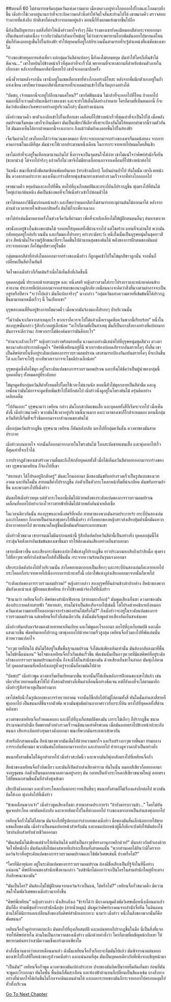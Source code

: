 ##ตอนที่ 60 ไม่สามารถขจัดกลุ่มควันแห่งความตาย
เมืองหลวงอยู่ห่างไกลออกไปไกลและไกลมากยิ่งขึ้น เมิ่งฮ่าวใช้เวลาอยู่นานกว่าที่จะระงับความกลัวซึ่งทำให้จิตใจสั่นสะท้านไปได้ เขาขมวดคิ้ว ตรวจสอบร่างกายที่แห้งลีบ ปกติเขาก็ค่อนข้างจะผอมอยู่แล้ว ตอนนี้ก็ยิ่งผอมแห้งมากขึ้นไปอีก

นี่ยังเป็นปัญหารอง แต่สิ่งที่ทำให้เมิ่งฮ่าวตกใจจริงๆ ก็คือ ร่างของเขายังคงมีหมอกสีดำกระจายออกมาเป็นเส้นอย่างต่อเนื่อง ราวกับว่ามันกำลังเผาไหม้อยู่ ไม่ว่าเขาจะพยายามโบกพัดมันออกไปมากแค่ไหน มันก็ยังคงลอยสูงขึ้นไปในท้องฟ้า ทำให้ทุกคนที่อยู่ใกล้บิรเวณนั้นสามารถที่จะรู้ตำแหน่งที่แน่ชัดของเขาได้

“ร่างของข้าหยุดการแห้งเหี่ยว แต่กลุ่มควันสีดำแปลกๆ นี้ยังคงไม่ยอมหยุด มันทำให้ใครก็เห็นข้าได้ชัดเจน…” เขาโบยบินไปข้างหน้าเร็วที่สุดเท่าที่จะเร็วได้ พยายามที่จะหาสถานที่สำหรับซ่อนตัวภายในเทือกเขา หลังจากที่หมอกสีดำนี้หายไป เขาก็จะออกมาอีกครั้ง

หนึ่งชั่วยามหลังจากนั้น เขานั่งอยู่ในเขตเทือกเขาที่ห่างไกลอย่างมีโทสะ หลังจากที่ผนึกตัวเองอยู่ในถ้ำแห่งเซียน เขาก็พบว่าหมอกสีดำนี้สามารถที่จะลอดผ่านเข้าไปในวัตถุบางอย่างได้

“บัดซบ, เจ้าหมอกนี่จะอยู่ไปอีกนานแค่ไหน?” เขากัดฟันแน่น ไม่กล้าที่จะออกไปที่ไหน ถ้าออกไป หมอกนี้ก็จะรวมตัวกันเหนือร่างของเขา และจะทำให้เห็นได้อย่างง่ายดาย ใครก็ตามที่เห็นหมอกนี้ ก็จะคิดว่าต้องมีของวิเศษบางอย่างอยู่บริเวณใกล้ๆ นั้นอย่างแน่นอน

เมิ่งฮ่าวขมวดคิ้ว พาตัวเองลึกเข้าไปในเทือกเขา เคลื่อนที่ไปข้างหน้าเร็วที่สุดเท่าที่จะเป็นไปได้ เมื่อพลังลมปราณเริ่มหมด เขาก็จะกินเม็ดยา มันเป็นเพียงวิธีเดียวที่เขาจะป้องกันไม่ให้หมอกดำพวกนี้รวมตัวกันได้ มันมองเห็นได้ยากถ้าหมอกนี้จางเบาบาง ถึงแม้ว่ามันยังคงลอยขึ้นไปในท้องฟ้า

เจ็ดวันผ่านไป เขาก็บอกได้ว่าจำนวนของหมอก ที่กระจายออกมาจากร่างของเขาเริ่มลดน้อยลง จากการคาดการณ์ในแง่ดีที่สุด มันน่าจะใช้เวลาประมาณหนึ่งเดือน ในการกระจายหายไปหมดโดยสิ้นเชิง

เขาไม่กล้าที่จะอยู่ในเทือกเขานานเกินไป ซึ่งอาจจะเป็นจุดสนใจได้ง่าย เขาไม่แน่ใจว่าศิษย์สำนักจื่อยิ่น (ชะตาม่วง) ได้จากไปจริงๆ แล้วหรือไม่ เขาจึงไม่มีทางเลือกนอกจากเคลื่อนที่ไปข้างหน้าต่อไป

วันหนึ่ง ขณะที่เขานั่งขัดสมาธิบนพัดหยินเหอ (ทางช้างเผือก) โผบินผ่านป่าไป ทันใดนั้น เขาก็เงยหน้าขึ้น ดวงตาสาดประกาย มองเห็นเงาร่างสี่สายพุ่งเข้ามาทางเขาอย่างรวดเร็วจากที่ห่างไกลออกไป

เขาขมวดคิ้ว หยุดบินและลงไปที่พื้น ตบไปที่ถุงเก็บสมบัติและกระบี่บินก็ปรากฎขึ้น พุ่งตรงไปที่ต้นไม้ใหญ่เก่าแก่ต้นหนึง ตัดเป็นช่องพอที่จะให้เมิ่งฮ่าวเข้าไปซ่อนตัวได้

เขาได้ทดลองวิธีนี้มาก่อนหน้าแล้ว และก็พบว่าหมอกสีดำไม่สามารถทะลุผ่านต้นไม้ออกมาได้ หลังจากผ่านช่วงเวลาหายใจเข้าออกสิบครั้ง ต้นไม้ก็จะเหี่ยวเฉาลง

เขาได้ทำเช่นนี้มาหลายครั้งในช่วงเจ็ดวันที่ผ่านมา เพื่อที่จะหลีกเลี่ยงไม่ให้ผู้ฝึกตนคนอื่นๆ ค้นหาเขาเจอ

เขานั่งลงอยู่ข้างในช่องของต้นไม้ รอคอยให้บุคคลทั้งสี่ผ่านจากไป แต่โชคร้าย แทนที่จะผ่านไป พวกมันกลับหยุดอยู่ใกล้บริเวณนั้น และเริ่มมองไปรอบๆ อย่างระมัดระวัง หนึ่งในนั้นเป็นบุรุษหนุ่มในชุดยาวสีม่วง สีหน้ามันไร้ความรู้สึกขณะที่กระโดดขึ้นไปด้านบนสุดของต้นไม้ พลังของการฝึกตนของมันแผ่กระจายออกมา ถือไข่มุกสีขาวอยู่ในมือ

กลุ่มหมอกสีดำที่กำลังไหลออกมาจากร่างของเมิ่งฮ่าว ก็ถูกดูดเข้าไปในไข่มุกสีขาวลูกนั้น จากนั้นก็เปลี่ยนเป็นสีดำในทันที

จิตใจของเมิ่งฮ่าวก็เริ่มเต้นรัวเมื่อได้เห็นสิ่งที่เกิดขึ้นนี้

บุคคลกลุ่มนี้ ประกอบด้วยสามบุรุษ และ หนึ่งสตรี หญิงสาวสวมใส่กระโปรงยาวและหน้าตาค่อนข้างสวยงาม ประกายที่เปล่งออกมาจากสายตาของนางดูลึกลับ เหมือนนางจะคิดว่าสิ่งที่นางตามล่าอาจจะเป็นอสูรหรือปีศาจ “จะว่าไปแล้ว มันก็แปลกจริงๆ” นางกล่าว “กลุ่มควันแห่งความตายที่เข้มข้นนี้ได้ปรากฎขึ้นมามากมายเมื่อเร็วๆ นี้ ในเทือกเขา”

บุรุษสองคนที่ยืนอยู่ข้างกายก็ขมวดคิ้ว เมื่อพวกมันจ้องมองไปรอบๆ ป่าบริเวณนั้น

“ไม่ว่ามันจะเกิดจากสาเหตุอะไร พวกเราก็ควรจะไปได้แล้วเมื่อเราดูดซับควันพวกนี้เรียบร้อย” หนึ่งในสองบุรุษนั้นกล่าว รู้สึกกังวลอยู่เล็กน้อย “อะไรก็ตามที่เป็นสาเหตุ มันก็เป็นบางสิ่งบางอย่างที่แปลกมาก มันอาจจะดีกว่านะ ถ้าพวกเราไม่ต้องค้นหาว่ามันคืออะไร”

“ท่านจะกลัวอะไร?” หญิงสาวกล่าวพร้อมรอยยิ้ม นางมองอย่างมีเสน่ห์ไปที่บุรุษหนุ่มชุดสีม่วง ดวงตาของนางส่องประกายดึงดูดใจ “ศิษย์พี่เหยียนอยู่ที่นี่ พวกเราต้องปลอดภัยจากอันตรายใดๆ ทั้งสิ้น เขาเป็นศิษย์สายในซึ่งอยู่ระดับแปดของการรวบรวมลมปราณ เขาสามารถป้องกันภยันตรายใดๆ ที่จะเกิดขึ้นได้ และใครจะไปรู้ บางทีพวกเราอาจจะโชคดีบ้างเล็กน้อย”

บุรุษหนุ่มซึ่งถือไข่มุก อยู่ในระดับแปดของการรวบรวมลมปราณ และเห็นได้ชัดว่าเป็นผู้นำของกลุ่มนี้ บุคคลอื่นๆ ทั้งหมดอยู่ที่ระดับหก

ไข่มุกดูดซับกลุ่มควันสีดำทั้งหมดไปโดยใช้เวลาไม่นานนัก ตอนนี้ตัวไข่มุกกลายเป็นสีดำมืด และดูเหมือนว่ามันไม่อาจจะดูดซับเพิ่มเข้าไปได้อีกต่อไป เมิ่งฮ่าวนั่งดูอยู่ในโพรงต้นไม้ ครุ่นคิดอย่างเคลิบเคลิ้ม

“ไปกันเถอะ” บุรุษนามว่า เหยียน กล่าว มันโบกสะบัดแขนเสื้อ และบุคคลทั้งสี่ก็เริ่มจะจากไป เมื่อเห็นดังนี้ เมิ่งฮ่าวขมวดคิ้ว พวกมันใช้เวลาอยู่บริเวณนี้นานมาก และเวลาของเขาก็ใกล้จะหมดลง ตอนนี้กลุ่มควันสีดำก็เริ่มที่จะรั่วซึมออกมาจากส่วนบนของต้นไม้

เมื่อกลุ่มควันปรากฎขึ้น บุรุษนาม เหยียน ก็หันหลังกลับ มองไปที่กลุ่มควันนั้น ดวงตาของมันสาดประกาย

เมิ่งฮ่าวถอนหายใจ จากนั้นก็ออกมาจากภายในโพรงต้นไม้ โบกสะบัดชายแขนเสื้อ และพุ่งออกไปเร็วที่สุดเท่าที่จะเร็วได้

การปรากฎตัวของเขาสร้างความตื่นตะลึงให้กลับบุคคลทั้งสี่ เมื่อได้เห็นควันสีดำลอยออกมาจากร่างของเขา บุรุษนามเหยียน ก็จ้องไปที่เขา

“สหายเต๋า ได้โปรดอยู่อีกสักครู่” มันตะโกนออกมา มือของมันขยับอย่างรวดเร็วเป็นรูปแบบของเวทอาคม และทันใดนั้น สายลมสีดำก็ปรากฎขึ้น ก่อตัวเป็นหัวกระโหลกหน้ายิ้มที่น่าเกลียด มันขยับกรามอ้าขึ้น และพางตรงไปที่เมิ่งฮ่าว

มันขอให้เมิ่งฮ่าวหยุด แต่หัวกระโหลกนี้เต็มไปด้วยพลังของระดับแปดของการรวบรวมลมปราณ เคลื่อนที่ออกไปอย่างว่องไวราวสายฟ้าที่เต็มไปด้วยพลังอันน่าเหลือเชื่อ

ในเวลาเดียวกันนั้น สองบุรุษและหนึ่งสตรีที่เหลือ สายตาของพวกมันสาดประกายจ้า กระบี่บินสองเล่ม และกำไลหยก ก็กลายเป็นลำแสงพุ่งตรงไปที่เมิ่งฮ่าว กำไลหยกของหญิงสาวส่งเสียงทุ้มต่ำเมื่อมันแหวกฝ่าอากาศออกไป ขยายขนาดใหญ่ขึ้นเมื่อมันเตรียมกระแทกชนเขา

เมิ่งฮ่าวคิ้วขมวด เขาอารมณ์ไม่ดีมาก่อนหน้านี้ รู้สึกอึดอัดกับควันสีดำนี้เป็นอย่างยิ่ง บุคคลกลุ่มนี้ได้กระตุ้นจิตสังหารอันเข้มข้นของเขาขึ้นมา ทำให้ต้องแค่นเสียงอย่างเย็นชาออกมา

เขายกมือขวาขึ้น และเสียงกระหึ่มของเปลวไฟแห่งงูก็ปรากฎขึ้น ยาวประมาณหกสิบถึงเก้าสิบฉื่อ พุ่งตรงไปที่อาวุทเวธที่กำลังเข้ามาใกล้ทั้งสี่ชิ้นนั้น กระจายความร้อนอันรุนแรงออกมา

เสียงระเบิดดังก้องไปทั่วบริเวณนั้น กำไลหยกแตกออกเป็นเสี่ยงๆ และกระบี่บินสองเล่มก็ละลายหายไป กระโหลกก็กระจายหายไปเนื่องจากการปะทะครั้งนี้ เปลวไฟแห่งงูส่งเสียงออกมาจากนั้นก็หายไป

“ระดับแปดของการรวบรวมลมปราณ!” หญิงสาวกล่าว สองบุรุษที่ยืนด้านข้างอ้าปากค้าง สีหน้าของพวกมันยังคงแน่วแน่ ผู้ฝึกตนแซ่เหยียน ก้าวไปข้างหน้าจ้องไปที่เมิ่งฮ่าว

“ข้านามว่า เหยียนจื่อกั๋ว ศิษย์ของสำนักเฟิงหาน (สายลมยะเยือก)” มันพูดเสียงเย็นชา ดวงตาของมันส่องประกายคล้ายสายฟ้า “สหายเต๋า, ท่านไม่จำเป็นต้องรีบจากไปเช่นนี้ ได้โปรดช่วยอธิบายถึงหมอกควันแห่งความตายที่ไหลออกมาจากร่างของท่านได้หรือไม่?” ถึงเมิ่งฮ่าวจะอยู่ในระดับแปดของการรวบรวมลมปราณ แต่เหยียนจื่อกั๋วก็เช่นเดียวกัน ดังนั้นมันจึงพูดด้วยเสียงอันเย็นชาเช่นเคย

เมิ่งฮ่าวหันกลับมาจ้องมองด้วยสายตาเย็นเยียบ และไม่พูดอะไรออกมา ตบไปที่ถุงเก็บสมบัติ และเมื่อแสงแวบขึ้น พัดหยินเหอก็ปรากฎ เขาพุ่งออกไปด้วยความเร็วสูงสุด เหยียนจื่อกั๋วมองไปที่พัดเล่มนั้นด้วยความแปลกใจ

“อาวุธเวทที่บินได้ มันไม่ได้อยู่ในขั้นพื้นฐานลมปราณ จึงได้แต่เพียงเหินเท่านั้น มันต้องกลับลงมาที่พื้นในไม่ช้านี้แน่นอน” จิตใจของเหยียนจื่อกั๋วเริ่มเต้นเร็วขึ้น พัดเช่นนั้นเป็นอาวุธเวทที่มีแต่ศิษย์ที่อยู่ระดับเก้าของการรวบรวมลมปราณเท่านั้น ถึงจะมีได้ในสำนักของมัน ด้วยเสียงเย็นชาในลำคอ มันพุ่งไล่ตามไป บุคคลสามคนที่เหลือลังเลอยู่ชั่วครู่จากนั้นก็ตามมันไปด้วย

“บัดซบ!” เมิ่งฮ่าวพูด ดวงตาเริ่มเย็นเยียบมากขึ้น พวกนั้นก็ได้เห็นพลังการฝึกตนของเขาไปแล้ว เช่นเดียวกับเวทอาคมที่เขาใช้ไป ทั้งสองฝ่ายต่างก็เห็นคำเตือนนี้อย่างชัดเจน แต่ก็ยังคงที่จะไล่ตามมาอีก เมิ่งฮ่าวรู้สึกรำคาญเป็นอย่างมาก

เขาได้ขยับนิ้วในรูปแบบของการร่ายเวทอาคม จากนั้นก็ชี้กลับไปยังผู้ไล่ตามทั้งสี่ ทันใดนั้นลำแสงสี่สายก็พุ่งออกไป เป็นขนนกสี่ชิ้นจากตัวพัด พวกมันพุ่งตัดผ่านอากาศราวกับกระบี่บิน ตรงไปที่บุคคลทั้งสี่ด้านหลังเขา

ดวงตาของเหยียนจื่อกั๋วหดแคบลง และตีไปที่ถุงเก็บสมบัติของมัน เกราะไม้เล็กๆ ก็ปรากฎขึ้น ขนาดประมาณเท่าฝ่ามือ ยืดขยายตัวอย่างรวดเร็วจนมีขนาดเท่าศีรษะคน เมื่อมันลอยตรงไปข้างหน้าปะทะกับขนนก เสียงระเบิดอย่างรุนแรงดังออกมา ขณะที่พวกมันกระแทกเข้าหากัน

สำหรับอีกสามคนนั้น สีหน้าของพวกมันเต็มไปด้วยความตกใจ และรีบสร้างอาวุธเวทขึ้นมา ท่ามกลางการระเบิดที่ตามมา พวกมันพ่นโลหิตออกมาจากปาก และล่าถอยไป ท่าทางดูหวาดกลัวเป็นอย่างยิ่ง

ขนนกทั้งสามชิ้นไม่ได้ถูกทำลายไป เมิ่งฮ่าวสะบัดนิ้ว และพวกมันก็พุ่งกลับตรงไปที่เหยียนจื่อกั๋ว

สีหน้าของเหยียนจื่อกั๋วบิดเบี้ยว และมันก็เปิดปากส่งเสียงคำราม ทันในนั้น หมอกสีเขียวก็ลอยออกมาจากรูขุมขน ก่อตัวเป็นหมอกหนาลอยวนอยู่รอบๆ มัน กลายเป็นหัวกระโหลกสีเขียวขนาดใหญ่ ลอยตรงไปที่ขนนกสามชิ้นนั้นที่กำลังพุ่งเข้ามา

เสียงปังดังออกมา และหัวกระโหลกก็แตกกระจายเป็นชิ้นๆ ขนนกทั้งสามก็ไม่เรืองแสงอีกต่อไป พวกมันบิดโค้งงอ พุ่งกลับไปที่เมิ่งฮ่าว

“ข้าขอเตือนพวกเจ้า” เมิ่งฮ่าวพูดเสียงเย็นชา สายตาสาดประกายจ้า “ถ้ายังมารบกวนข้า…” โดยไม่ทันพูดจบประโยค เขาหันหลังกลับ และหายลับตาไปในที่ห่างออกไป ร่างของเขากลายเป็นลำแสงพุ่งออกไป

เหยียนจื่อกั๋วไม่ได้ไล่ตาม มันจ้องไปที่รูปแบบการล่าถอยของเมิ่งฮ่าว มือของมันสั่นเล็กน้อยภายใต้ชายแขนเสื้อของมัน เมิ่งฮ่าวเป็นคนแปลกหน้าสำหรับมัน และคนแปลกหน้าผู้นี้ก็เพิ่งจะบังคับให้มันต้องใช้วิชาก้นหีบสำหรับช่วยชีวิตออกมา

“พัดเล่มนั้นไม่เพียงแต่ช่วยให้เหินบินได้ แต่ยังเป็นอาวุธที่ทรงอานุภาพอีกด้วย!” มันกล่าวกับตัวเองด้วยจิตใจที่หนักอึ้ง มันหันกลับไปมองสหายที่เปรอะเปื้อนทั้งสามคนนั้น “พวกท่านเคยได้ยินว่ามีใครจากแคว้นจ้าวที่อยู่ระดับแปดของการรวบรวมลมปราณและใช้พัดวิเศษเช่นนี้ บ้างหรือไม่?”

“ใครที่มีอายุน้อย อยู่ในระดับแปดของการรวบรวมลมปราณ ต้องมีชื่อเสียงเป็นที่รู้จักในที่นี้อย่างแน่นอน” ศิษย์อีกคนของสำนักเฟิงหานกล่าว “แต่ข้านึกไม่ออกว่าจะเป็นใครในสามสำนักใหญ่ที่จะตรงกับลักษณะของมัน”

“มันเป็นใคร? มันต้องไม่ใช่ผู้ฝึกตนจากแคว้นจ้าวเป็นแน่, ใช่หรือไม่?” เหยียนจื่อกั๋วขมวดคิ้ว มีความสนใจในพัดวิเศษของเมิ่งฮ่าวมากยิ่งขึ้น

“ศิษย์พี่เหยียน” หญิงสาวกล่าว น้ำเสียงลังเล “ข้าจำได้ว่า มีบางคนพูดถึงพัดวิเศษเมื่อหนึ่งเดือนมาแล้ว มันก็คือ ท่านพี่ซุนหัวจากสำนักฉือสุ่ย (สายน้ำหมุน) มันพูดว่าศิษย์บางคนจากสำนักจื่อยิ่น ในดินแดนด้านใต้ได้มีการแลกเปลี่ยนสิ่งของกับศิษย์สำนักเอกะเทวะ นามว่า เมิ่งฮ่าว หนึ่งในสิ่งของพวกนั้นก็คือพัดขนนก”

เหยียนจื่อกั๋วดูท่าทางตกตะลึง มันตบไปที่ถุงเก็บสมบัติ และแผ่นหยกก็ปรากฎขึ้นในมือ นี่เป็นสิ่งที่แจกจ่ายให้ศิษย์สายใน ด้านในเป็นภาพวาดของเมิ่งฮ่าว ผนึกด้วยคำสั่งว่า ใครก็ตามที่เผชิญหน้ากับเขา ให้พยายามค้นหาว่าเขามีความแข็งแกร่งมากเพียงใด

คำสั่งนี้นานมากว่าหลายเดือนมาแล้ว ดังนั้นเหยียนจื่อกั๋วเกือบจะลืมมันไปแล้ว มันพิจารณาแผ่นหยก มองเข้าไปใกล้ที่ใบหน้าของรูปวาดเมิ่งฮ่าว และแน่นอนที่สุด มันเป็นบุคคลเดียวกับที่เพิ่งจะเผชิญหน้ามา

“เป็นมัน!” เหยียนจื่อกั๋วพูด ดวงตาของมันเปล่งประกาย ปากของมันบิดเป็นรอยยิ้มอันเย็นชา ก่อนที่มันจะพูดอะไรออกมา ทันใดนั้น พื้นดินก็สั่นสะเทือน และท้องฟ้าด้านบนก็เปลี่ยนเป็นสีแดงเข้ม บางสิ่งบางอย่างที่น่าตกใจได้เกิดขึ้นไม่ไกลจากดินแดนด้านใต้ และผลกระทบของมันก็กระจายออกไปครอบคลุมไปทั่วทั้งบริเวณ


[Go To Next Chapter]( ./61.md)